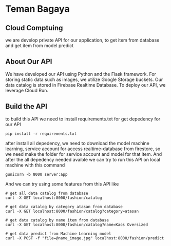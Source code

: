 # Teman Bagaya
## Cloud Comptuing 

we are develop private API for our application, to get item from database and get item from model predict  <br>

## About Our API 

We have developed our API using Python and the Flask framework. For storing static data such as images, we utilize Google Storage buckets. Our data catalog is stored in Firebase Realtime Database. To deploy our API, we leverage Cloud Run. <br>
  
## Build the API 

to build this API we need to install requirements.txt for get depedency for our API 
```
pip install -r requirements.txt 
```
after install all depedency, we need to download the model machine learning, service account for access realtime-database from firestore, so we need make the folder for service account and model for that item.
And after the all depedency needed avaible we can
try to run this API on local machine with this command 
```
gunicorn -b 8000 server:app 
```
And we can try using some features from this API like 
```
# get all data catalog from database 
curl -X GET localhost:8000/fashion/catalog

# get data catalog by category atasan from database 
curl -X GET localhost:8000/fashion/catalog?category=atasan

# get data catalog by name item from database 
curl -X GET localhost:8000/fashion/catalog?name=Kaos Oversized

# get data predict from Machine Learning model 
curl -X POST -f "file=@name_image.jpg" localhost:8000/fashion/predict 
```


